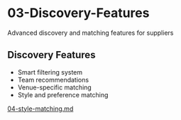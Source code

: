 # 03-Discovery-Features

Advanced discovery and matching features for suppliers

## Discovery Features

- Smart filtering system
- Team recommendations
- Venue-specific matching
- Style and preference matching

[04-style-matching.md](03-Discovery-Features%2024bca879f68d810b89a6ff7cedab5e7a/04-style-matching%20md%2024bca879f68d81d8a477c91b7779e8d2.md)